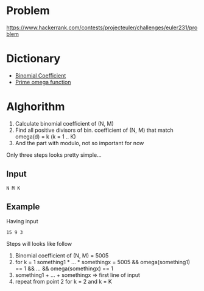 # Problem

https://www.hackerrank.com/contests/projecteuler/challenges/euler231/problem

# Dictionary

 - [Binomial Coefficient](https://en.wikipedia.org/wiki/Binomial_coefficient)
 - [Prime omega function](https://en.wikipedia.org/wiki/Prime_omega_function)

# Alghorithm

1. Calculate binomial coefficient of (N, M)
2. Find all positive divisors of bin. coefficient of (N, M) that match omega(d) = k (k = 1 .. K)
3. And the part with modulo, not so important for now

Only three steps looks pretty simple…

## Input

```N M K```

## Example

Having input

```
15 9 3
```

Steps will looks like follow

1. Binomial coefficient of (N, M) = 5005
2. for k = 1
    something1 * … * somethingx = 5005
    && omega(something1) == 1 && … && omega(somethingx) == 1
3. something1 + … + somethingx => first line of input
4. repeat from point 2 for k = 2 and k = K
